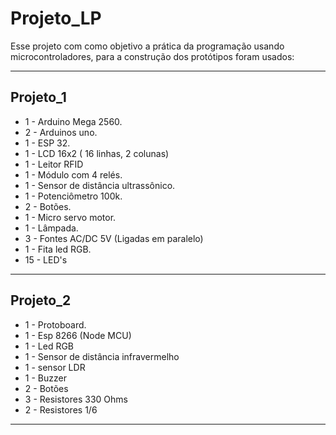 # Projeto_LP

 Esse projeto com como objetivo a prática da programação usando microcontroladores, para a construção dos protótipos foram usados:

---

## Projeto_1


 * 1 - Arduino Mega 2560.
 * 2 - Arduinos uno.
 * 1 - ESP 32.
 * 1 - LCD 16x2 ( 16 linhas, 2 colunas)
 * 1 - Leitor RFID
 * 1 - Módulo com 4 relés.
 * 1 - Sensor de distância ultrassônico.
 * 1 - Potenciômetro 100k.
 * 2 - Botões.
 * 1 - Micro servo motor.
 * 1 - Lâmpada.
 * 3 - Fontes AC/DC 5V (Ligadas em paralelo)
 * 1 - Fita led RGB.
 * 15 - LED's
---

## Projeto_2

 * 1 - Protoboard.
 * 1 - Esp 8266 (Node MCU)
 * 1 - Led RGB
 * 1 - Sensor de distância infravermelho
 * 1 - sensor LDR
 * 1 - Buzzer
 * 2 - Botões
 * 3 - Resistores 330 Ohms
 * 2 - Resistores 1/6 
  
  --- 
